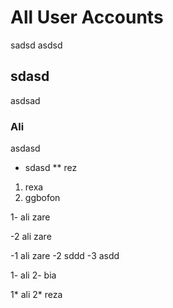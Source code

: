# All User Accounts
sadsd
asdsd


## sdasd
asdsad

### Ali
asdasd


* sdasd
** rez

1. rexa
2. ggbofon


1- ali zare

-2 ali zare

-1 ali zare
-2 sddd
-3 asdd

1- ali
2- bia


1* ali
2* reza
